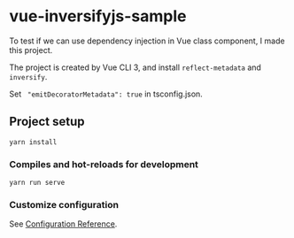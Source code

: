 # vue-inversifyjs-sample

To test if we can use dependency injection in Vue class component, I made this project.

The project is created by Vue CLI 3, and install `reflect-metadata` and `inversify`.

Set ` "emitDecoratorMetadata": true` in tsconfig.json.

## Project setup
```
yarn install
```

### Compiles and hot-reloads for development
```
yarn run serve
```

### Customize configuration
See [Configuration Reference](https://cli.vuejs.org/config/).
